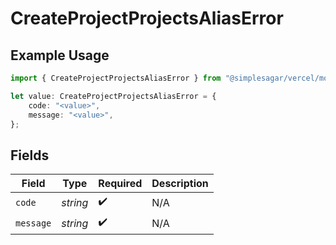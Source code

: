 # CreateProjectProjectsAliasError

## Example Usage

```typescript
import { CreateProjectProjectsAliasError } from "@simplesagar/vercel/models/createprojectop.js";

let value: CreateProjectProjectsAliasError = {
    code: "<value>",
    message: "<value>",
};
```

## Fields

| Field              | Type               | Required           | Description        |
| ------------------ | ------------------ | ------------------ | ------------------ |
| `code`             | *string*           | :heavy_check_mark: | N/A                |
| `message`          | *string*           | :heavy_check_mark: | N/A                |